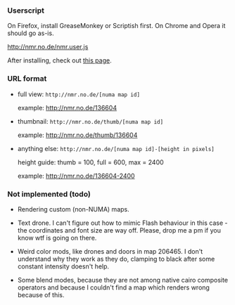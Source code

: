 ### Userscript

On Firefox, install GreaseMonkey or Scriptish first. On Chrome and Opera it should go as-is.

http://nmr.no.de/nmr.user.js

After installing, check out [this page](http://www.nmaps.net/browse?q=nreality%20rated&random=1&count=20).

### URL format

* full view: `http://nmr.no.de/[numa map id]`

  example: http://nmr.no.de/136604

* thumbnail: `http://nmr.no.de/thumb/[numa map id]`

  example: http://nmr.no.de/thumb/136604

* anything else: `http://nmr.no.de/[numa map id]-[height in pixels]`

  height guide: thumb = 100, full = 600, max = 2400

  example: http://nmr.no.de/136604-2400

### Not implemented (todo)

* Rendering custom (non-NUMA) maps.

* Text drone. I can't figure out how to mimic Flash behaviour in this case -
the coordinates and font size are way off. Please, drop me a pm if you know wtf is going on there.

* Weird color mods, like drones and doors in map 206465.
I don't understand why they work as they do, clamping to black after some constant intensity doesn't help.

* Some blend modes, because they are not among native cairo composite operators
and because I couldn't find a map which renders wrong because of this.
